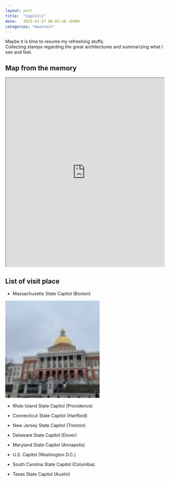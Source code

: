 ```yaml
---
layout: post
title:  "Capitols"
date:   2025-03-27 00:02:10 +0900
categories: "mountain"
---
```


Maybe it is time to resume my refreshing stuffs.  
Collecting stamps regarding the great architectures and summarizing what I see and feel.   

## Map from the memory  

<iframe src="https://hyoo14.github.io/my-map/map.html" width="100%" height="600"></iframe>


## List of visit place  


* Massachusetts State Capitol (Boston)

<img src="https://github.com/hyoo14/hyoo14.github.io/blob/main/assets/img/capitols/boston_outside.jpg?raw=true"  width="300" />


* Rhde Island State Capitol (Providence)
* Connecticut State Capitol (Hartford)
* New Jersey State Capitol (Trenton)
* Delaware State Capitol (Dover)


* Maryland State Capitol (Annapolis)
* U.S. Capitol (Washington D.C.)


* South Carolina State Capitol (Columbia)
* Texas State Capitol (Austin)
